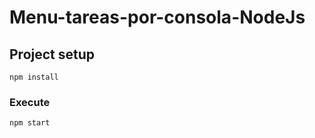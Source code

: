 # Menu-tareas-por-consola-NodeJs
## Project setup
```
npm install
```

### Execute
```
npm start
```
